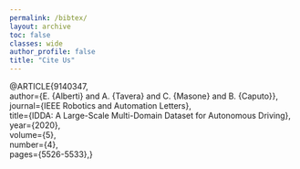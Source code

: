 ```yaml
---
permalink: /bibtex/
layout: archive
toc: false
classes: wide
author_profile: false
title: "Cite Us"
---
```


@ARTICLE{9140347, <br>
author={E. {Alberti} and A. {Tavera} and C. {Masone} and B. {Caputo}}, <br>
journal={IEEE Robotics and Automation Letters}, <br>
title={IDDA: A Large-Scale Multi-Domain Dataset for Autonomous Driving}, <br>
year={2020},  <br>
volume={5},  <br>
number={4},  <br>
pages={5526-5533},}<br>
